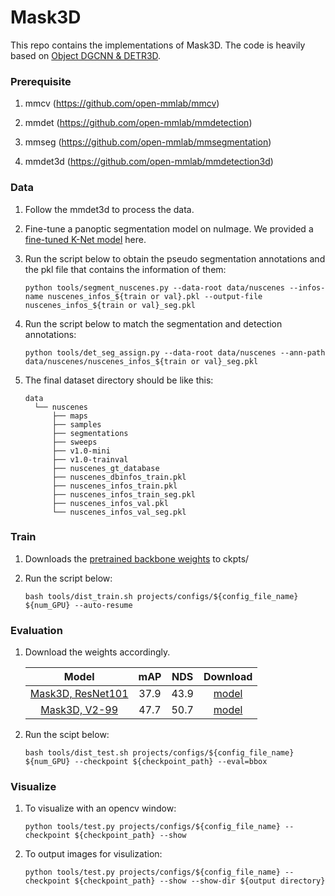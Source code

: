 # Mask3D

This repo contains the implementations of Mask3D. The code is heavily based on [Object DGCNN & DETR3D](https://github.com/WangYueFt/detr3d).

### Prerequisite

1. mmcv (https://github.com/open-mmlab/mmcv)

2. mmdet (https://github.com/open-mmlab/mmdetection)

3. mmseg (https://github.com/open-mmlab/mmsegmentation)

4. mmdet3d (https://github.com/open-mmlab/mmdetection3d)

### Data
1. Follow the mmdet3d to process the data.
2. Fine-tune a panoptic segmentation model on nuImage. We provided a [fine-tuned K-Net model](https://drive.google.com/file/d/1UpcWkxpCoUiQUnzfzPRND4Aio4L9N7lA/view?usp=drive_link) here.
3. Run the script below to obtain the pseudo segmentation annotations and the pkl file that contains the information of them:

   `python tools/segment_nuscenes.py --data-root data/nuscenes --infos-name nuscenes_infos_${train or val}.pkl --output-file nuscenes_infos_${train or val}_seg.pkl`

4. Run the script below to match the segmentation and detection annotations:

   `python tools/det_seg_assign.py --data-root data/nuscenes --ann-path data/nuscenes/nuscenes_infos_${train or val}_seg.pkl `

5. The final dataset directory should be like this:

   ```
   data
     └── nuscenes
         ├── maps
         ├── samples
         ├── segmentations
         ├── sweeps
         ├── v1.0-mini
         ├── v1.0-trainval
         ├── nuscenes_gt_database
         ├── nuscenes_dbinfos_train.pkl
         ├── nuscenes_infos_train.pkl
         ├── nuscenes_infos_train_seg.pkl
         ├── nuscenes_infos_val.pkl
         └── nuscenes_infos_val_seg.pkl
   ```


### Train
1. Downloads the [pretrained backbone weights](https://drive.google.com/drive/folders/1h5bDg7Oh9hKvkFL-dRhu5-ahrEp2lRNN?usp=sharing) to ckpts/ 

2. Run the script below:

   `bash tools/dist_train.sh projects/configs/${config_file_name} ${num_GPU} --auto-resume`

### Evaluation
1. Download the weights accordingly.  

   |  Model   | mAP | NDS | Download |
   | :---------: | :----: |:----: | :------: |
   |[Mask3D, ResNet101](./projects/configs/mask3d/mask3d_r101.py)|37.9|43.9|[model](https://drive.google.com/file/d/1q__ZC1BCjcPAzwOyYOIQAVFViLOaFwMU/view?usp=drive_link)
   |[Mask3D, V2-99](./projects/configs/mask3d/mask3d_v2-99.py)|47.7|50.7|[model](https://drive.google.com/file/d/14gavEJ6jMa922SoGE15P88W4DyuEOV_D/view?usp=drive_link)


2. Run the scipt below:

   `bash tools/dist_test.sh projects/configs/${config_file_name} ${num_GPU} --checkpoint ${checkpoint_path} --eval=bbox`

 ### Visualize
 1. To visualize with an opencv window:

      `python tools/test.py projects/configs/${config_file_name} --checkpoint ${checkpoint_path} --show`
 2. To output images for visulization:
      
      `python tools/test.py projects/configs/${config_file_name} --checkpoint ${checkpoint_path} --show --show-dir ${output directory}`
   